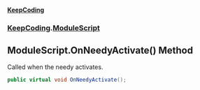 #### [KeepCoding](index.md 'index')
### [KeepCoding](KeepCoding.md 'KeepCoding').[ModuleScript](ModuleScript.md 'KeepCoding.ModuleScript')
## ModuleScript.OnNeedyActivate() Method
Called when the needy activates.  
```csharp
public virtual void OnNeedyActivate();
```
